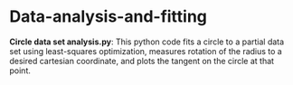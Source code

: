 # Data-analysis-and-fitting
**Circle data set analysis.py**: This python code fits a circle to a partial data set using least-squares optimization, measures rotation of the radius to a desired cartesian coordinate, and plots the tangent on the circle at that point.
